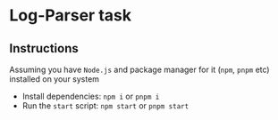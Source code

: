 # Log-Parser task

## Instructions

Assuming you have `Node.js` and package manager for it (`npm`, `pnpm` etc) installed on your system

- Install dependencies: `npm i` or `pnpm i`
- Run the `start` script: `npm start` or `pnpm start`
